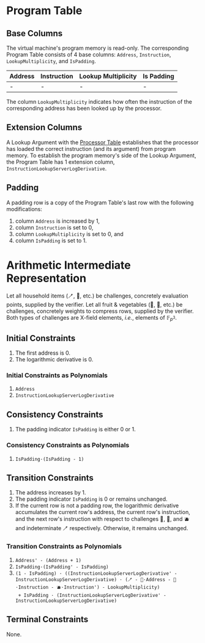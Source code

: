 # Program Table

## Base Columns

The virtual machine's program memory is read-only.
The corresponding Program Table consists of 4 base columns:
`Address`, `Instruction`, `LookupMultiplicity`, and `IsPadding`.

| Address | Instruction | Lookup Multiplicity | Is Padding |
|:--------|:------------|:--------------------|:-----------|
| -       | -           | -                   | -          |

The column `LookupMultiplicity` indicates how often the instruction of the corresponding address has been looked up by the processor.

## Extension Columns

A Lookup Argument with the [Processor Table](processor-table.md) establishes that the processor has loaded the correct instruction (and its argument) from program memory.
To establish the program memory's side of the Lookup Argument, the Program Table has 1 extension column, `InstructionLookupServerLogDerivative`.

## Padding

A padding row is a copy of the Program Table's last row with the following modifications:
1. column `Address` is increased by 1,
1. column `Instruction` is set to 0, 
1. column `LookupMultiplicity` is set to 0, and
1. column `IsPadding` is set to 1.

# Arithmetic Intermediate Representation

Let all household items (🪥, 🛁, etc.) be challenges, concretely evaluation points, supplied by the verifier.
Let all fruit & vegetables (🥝, 🥥, etc.) be challenges, concretely weights to compress rows, supplied by the verifier.
Both types of challenges are X-field elements, _i.e._, elements of $\mathbb{F}_{p^3}$.

## Initial Constraints

1. The first address is 0.
1. The logarithmic derivative is 0.

### Initial Constraints as Polynomials

1. `Address`
1. `InstructionLookupServerLogDerivative`

## Consistency Constraints

1. The padding indicator `IsPadding` is either 0 or 1.

### Consistency Constraints as Polynomials

1. `IsPadding·(IsPadding - 1)`

## Transition Constraints

1. The address increases by 1.
1. The padding indicator `IsPadding` is 0 or remains unchanged.
1. If the current row is not a padding row, the logarithmic derivative accumulates the current row's address, the current row's instruction, and the next row's instruction with respect to challenges 🥝, 🥥, and 🫐 and indeterminate 🪥 respectively. Otherwise, it remains unchanged.

### Transition Constraints as Polynomials

1. `Address' - (Address + 1)`
1. `IsPadding·(IsPadding' - IsPadding)`
1. `(1 - IsPadding) · ((InstructionLookupServerLogDerivative' - InstructionLookupServerLogDerivative) · (🪥 - 🥝·Address - 🥥·Instruction - 🫐·Instruction') - LookupMultiplicity)`<br />
    ` + IsPadding · (InstructionLookupServerLogDerivative' - InstructionLookupServerLogDerivative)`

## Terminal Constraints

None.
